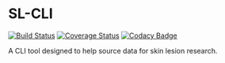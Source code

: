 # SL-CLI

[![Build Status](https://travis-ci.com/DavidWalshe93/SL-CLI.svg?branch=main)](https://travis-ci.com/DavidWalshe93/SL-CLI)
[![Coverage Status](https://coveralls.io/repos/github/DavidWalshe93/SL-CLI/badge.svg?branch=main)](https://coveralls.io/github/DavidWalshe93/SL-CLI?branch=main)
[![Codacy Badge](https://api.codacy.com/project/badge/Grade/b30557dbc38741c6b3e42f8cf9f91870)](https://app.codacy.com/gh/DavidWalshe93/SL-CLI?utm_source=github.com&utm_medium=referral&utm_content=DavidWalshe93/SL-CLI&utm_campaign=Badge_Grade_Settings)

A CLI tool designed to help source data for skin lesion research. 
